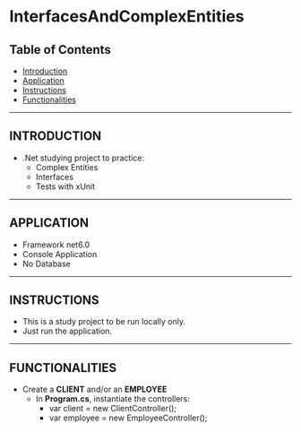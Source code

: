 # InterfacesAndComplexEntities

## Table of Contents

- [Introduction](#introduction)
- [Application](#application)
- [Instructions](#instructions)
- [Functionalities](#functionalities)

---

## **INTRODUCTION**

- .Net studying project to practice:
  - Complex Entities
  - Interfaces
  - Tests with xUnit

---

## **APPLICATION**

 - Framework net6.0
 - Console Application
 - No Database

---

## **INSTRUCTIONS**

- This is a study project to be run locally only.
- Just run the application.
    
---

## **FUNCTIONALITIES**

- Create a **CLIENT** and/or an **EMPLOYEE**
  - In **Program.cs**, instantiate the controllers: 
    - var client = new ClientController();
    - var employee = new EmployeeController();
